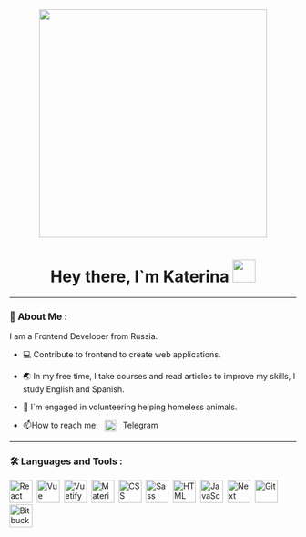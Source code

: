 

<div id="header" align="center">
  <img src="https://media.giphy.com/media/LMcB8XospGZO8UQq87/giphy.gif" width="400"/>
  <h1>
    Нey there, I`m Katerina
    <img src='https://media.giphy.com/media/v1.Y2lkPTc5MGI3NjExMDU2Y3ByMGxobWMwYnZjbWlzc3cwODZmdGN6aW9vamR5OWpxb2p4dSZlcD12MV9pbnRlcm5hbF9naWZfYnlfaWQmY3Q9cw/v0dGnTDFgEr68myH0C/giphy.gif' width="40px" />
  </h1>
</div>

---

### :paperclip: About Me :
I am a Frontend Developer from Russia.
- :computer: Contribute to frontend to create web applications.

- :earth_asia: In my free time, I take courses and read articles to improve my skills, I study English and Spanish.

- :paw_prints: I`m engaged in volunteering helping homeless animals.

- :mailbox:How to reach me: &nbsp; <img src="https://github.com/Kat3110/Kat3110/assets/87698261/400292d8-d6ae-47aa-a794-b382fead633d" alt="Telegram" width="20" height="20"  align="center"/> &nbsp; [Telegram](https://t.me/kat_kitsu "Телеграм")

---

### :hammer_and_wrench: Languages and Tools :
<div>
  <img src='https://cdn.jsdelivr.net/gh/devicons/devicon/icons/react/react-original.svg' title='React' alt='React' width='40' height='40'/>&nbsp;
  <img src='https://cdn.jsdelivr.net/gh/devicons/devicon/icons/vuejs/vuejs-original.svg' title='Vue' alt='Vue' width='40' height='40' />&nbsp;
  <img src='https://cdn.jsdelivr.net/gh/devicons/devicon/icons/vuetify/vuetify-original.svg' title='Vuetify' alt='Vuetify' width='40' height='40' />&nbsp;
  <img src='https://cdn.jsdelivr.net/gh/devicons/devicon/icons/materialui/materialui-original.svg' title='Material UI' alt='Material UI' width='40' height='40'/>&nbsp;
  <img src='https://cdn.jsdelivr.net/gh/devicons/devicon/icons/css3/css3-original.svg'  title='CSS3' alt='CSS' width='40' height='40'/>&nbsp;
  <img src='https://cdn.jsdelivr.net/gh/devicons/devicon/icons/sass/sass-original.svg' title='Sass' alt='Sass' width='40' height='40' />&nbsp;
  <img src='https://cdn.jsdelivr.net/gh/devicons/devicon/icons/html5/html5-original.svg' title='HTML5' alt='HTML' width='40' height='40'/>&nbsp;
  <img src='https://cdn.jsdelivr.net/gh/devicons/devicon/icons/javascript/javascript-plain.svg' title='JavaScript' alt='JavaScript' width='40' height='40'/>&nbsp;
  <img src='https://cdn.jsdelivr.net/gh/devicons/devicon/icons/nextjs/nextjs-original.svg' title='Next' alt='Next' width='40' height='40' />&nbsp;
  <img src='https://cdn.jsdelivr.net/gh/devicons/devicon/icons/git/git-original.svg' title="Git" **alt="Git" width="40" height="40"/>&nbsp;
  <img src='https://cdn.jsdelivr.net/gh/devicons/devicon/icons/bitbucket/bitbucket-original.svg' title="Bitbucket" **alt="Bitbucket" width="40" height="40" />&nbsp;
</div>
